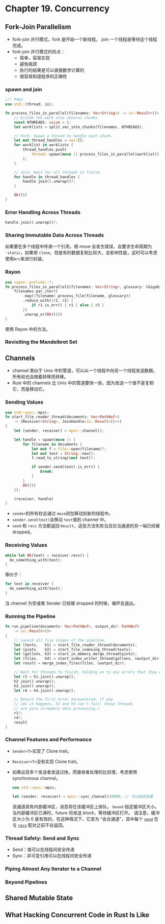 # Chapter 19. Concurrency

## Fork-Join Parallelism

* fork-join 并行模式，fork 是开始一个新线程， join 一个线程是等待这个线程完成。
* fork-join 并行模式的优点：
  * 简单，容易实现
  * 避免瓶颈
  * 执行的结果是可以直接数学计算的
  * 很容易知道程序的正确性

### spawn and join

```rust
//! P462
use std::{thread, io};

fn process_files_in_parallel(filenames: Vec<String>) -> io::Result<()> {
    // Divide the work into several chunks.
    const NTHREADS: usize = 8;
    let worklists = split_vec_into_chunks(filenames, NTHREADS);

    // Fork: Spawn a thread to handle each chunk.
    let mut thread_handles = vec![];
    for worklist in worklists {
        thread_handles.push(
            thread::spawn(move || process_files_in_parallel(worklist))
        );
    }

    // Join: Wait for all threads to finish.
    for handle in thread_handles {
        handle.join().unwrap()?;
    }

    Ok(())
}
```

### Error Handling Across Threads

```rust
handle.join().unwrap()?;
```

### Sharing Immutable Data Across Threads

如果要在多个线程中传递一个引用，用 move 会发生错误，会要求生命周期为 `'static`，如果用 `clone`，但是有的数据复制比较大，会影响性能，这时可以考虑使用`Arc`来进行封装。

### Rayon

```rust
use rayon::prelude::*;
fn process_files_in_parallel2(filenames: Vec<String>, glossary: &GigabyteMap) -> io::Result<()> {
    filenames.par_iter()
        .map(|filename| process_file(filename, glossary))
        .reduce_with(|r1, r2| {
            if r1.is_err() { r1 } else { r2 }
        })
        .unwrap_or(Ok(()))
}
```

使用 Rayon 中的方法。

### Revisiting the Mandelbrot Set

## Channels

* channel 类似于 Unix 中的管道，可以从一个线程中向另一个线程发送数据。所有权也会随着转移而转移。
* Rust 中的 channels 比 Unix 中的管道要快一些，因为发送一个值不是复制它，而是移动它。

### Sending Values

```rust
use std::sync::mpsc;
fn start_file_reader_thread(documents: Vec<PathBuf>)
    -> (Receiver<String>, JoinHandle<io::Result<()>>)
{
    let (sender, receiver) = mpsc::channel();

    let handle = spawn(move || {
        for filename in documents {
            let mut f = File::open(filename)?;
            let mut text = String::new();
            f.read_to_string(&mut text)?;

            if sender.send(text).is_err() {
                break;
            }
        }
        Ok(())
    });

    (receiver, handle)
}
```

* `sender`的所有权会通过 `move`闭包移动到新的线程中。
* `sender.send(text)`会移动 `text`值到 channel 中。
* `send` 和 `recv` 方法都返回 `Result`，这些方法失败当且仅当通道的另一端已经被 dropped。

### Receiving Values

```rust
while let Ok(text) = receiver.recv() {
  do_something_with(text);
}
```

等价于：

```rust
for text in receiver {
  do_something_with(text);
}
```

当 channel 为空或者 Sender 已经被 dropped 的时候，循环会退出。

### Running the Pipeline

```rust
fn run_pipeline(documents: Vec<PathBuf>, output_dir: PathBuf)
    -> io::Result<()>
{
    // Launch all five stages of the pipeline.
    let (texts,   h1) = start_file_reader_thread(documents);
    let (pints,   h2) = start_file_indexing_thread(texts);
    let (gallons, h3) = start_in_memory_merge_thread(pints);
    let (files,   h4) = start_index_writer_thread(gallons, &output_dir);
    let result = merge_index_files(files, &output_dir);

    // Wait for threads to finish, holding on to any errors that they encounter.
    let r1 = h1.join().unwrap();
    h2.join().unwrap();
    h3.join().unwrap();
    let r4 = h4.join().unwrap();

    // Return the first error encountered, if any.
    // (As it happens, h2 and h3 can't fail: those threads
    // are pure in-memory data processing.)
    r1?;
    r4?;
    result
}
```

### Channel Features and Performance

* `Sender<T>`实现了 Clone trait。

* `Receiver<T>`没有实现 Clone trait。

* 如果出现多个发送者发送过快，而接收者处理的比较慢，考虑使用 synchronous channel。

  ```rust
  use std::sync::mpsc;
  
  let (sender, receiver) = mpsc::sync_channel(1000); // 可以指定容量
  ```

  该通道具有内部缓冲区，消息将在该缓冲区上排队。 `bound` 指定缓冲区大小。 当内部缓冲区已满时，future 将发送 *block*，等待缓冲区打开。 请注意，缓冲区大小为 0 是有效的，在这种情况下，它变为 “会合通道”，其中每个 [`send`](https://rustwiki.org/zh-CN/std/sync/mpsc/struct.SyncSender.html#method.send) 在与 [`recv`](https://rustwiki.org/zh-CN/std/sync/mpsc/struct.Receiver.html#method.recv) 配对之前不会返回。

### Thread Safety: Send and Sync

* Send：值可以在线程间安全传递
* Sync：非可变引用可以在线程间安全传递

### Piping Almost Any Iterator to a Channel

### Beyond Pipelines

## Shared Mutable State

## What Hacking Concurrent Code in Rust Is Like

